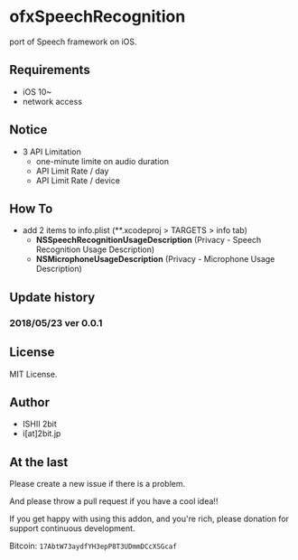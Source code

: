 # ofxSpeechRecognition

port of Speech framework on iOS.

## Requirements

- iOS 10~ 
- network access

## Notice

* 3 API Limitation
  * one-minute limite on audio duration
  * API Limit Rate / day
  * API Limit Rate / device

## How To

* add 2 items to info.plist (**.xcodeproj > TARGETS > info tab)
  * **NSSpeechRecognitionUsageDescription** (Privacy - Speech Recognition Usage Description)
  * **NSMicrophoneUsageDescription**  (Privacy - Microphone Usage Description)

## Update history

### 2018/05/23 ver 0.0.1

## License

MIT License.

## Author

* ISHII 2bit
* i[at]2bit.jp

## At the last

Please create a new issue if there is a problem.

And please throw a pull request if you have a cool idea!!

If you get happy with using this addon, and you're rich, please donation for support continuous development.

Bitcoin: `17AbtW73aydfYH3epP8T3UDmmDCcXSGcaf`

